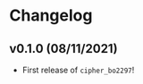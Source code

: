 # Changelog

<!--next-version-placeholder-->

## v0.1.0 (08/11/2021)

- First release of `cipher_bo2297`!